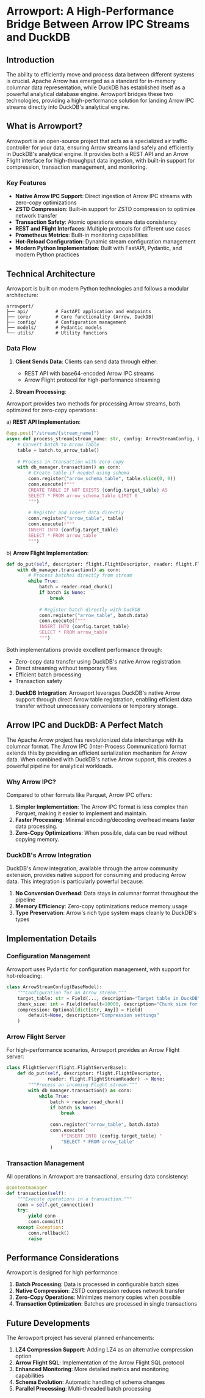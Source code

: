 # Arrowport: A High-Performance Bridge Between Arrow IPC Streams and DuckDB

## Introduction

The ability to efficiently move and process data between different systems is crucial. Apache Arrow has emerged as a standard for in-memory columnar data representation, while DuckDB has established itself as a powerful analytical database engine. Arrowport bridges these two technologies, providing a high-performance solution for landing Arrow IPC streams directly into DuckDB's analytical engine.

## What is Arrowport?

Arrowport is an open-source project that acts as a specialized air traffic controller for your data, ensuring Arrow streams land safely and efficiently in DuckDB's analytical engine. It provides both a REST API and an Arrow Flight interface for high-throughput data ingestion, with built-in support for compression, transaction management, and monitoring.

### Key Features

- **Native Arrow IPC Support**: Direct ingestion of Arrow IPC streams with zero-copy optimizations
- **ZSTD Compression**: Built-in support for ZSTD compression to optimize network transfer
- **Transaction Safety**: Atomic operations ensure data consistency
- **REST and Flight Interfaces**: Multiple protocols for different use cases
- **Prometheus Metrics**: Built-in monitoring capabilities
- **Hot-Reload Configuration**: Dynamic stream configuration management
- **Modern Python Implementation**: Built with FastAPI, Pydantic, and modern Python practices

## Technical Architecture

Arrowport is built on modern Python technologies and follows a modular architecture:

```
arrowport/
├── api/          # FastAPI application and endpoints
├── core/         # Core functionality (Arrow, DuckDB)
├── config/       # Configuration management
├── models/       # Pydantic models
└── utils/        # Utility functions
```

### Data Flow

1. **Client Sends Data**: Clients can send data through either:
   - REST API with base64-encoded Arrow IPC streams
   - Arrow Flight protocol for high-performance streaming

2. **Stream Processing**:

Arrowport provides two methods for processing Arrow streams, both optimized for zero-copy operations:

a) **REST API Implementation**:

```python
@app.post("/stream/{stream_name}")
async def process_stream(stream_name: str, config: ArrowStreamConfig, batch: ArrowBatch):
    # Convert batch to Arrow Table
    table = batch.to_arrow_table()
    
    # Process in transaction with zero-copy
    with db_manager.transaction() as conn:
        # Create table if needed using schema
        conn.register("arrow_schema_table", table.slice(0, 0))
        conn.execute(f"""
        CREATE TABLE IF NOT EXISTS {config.target_table} AS 
        SELECT * FROM arrow_schema_table LIMIT 0
        """)
        
        # Register and insert data directly
        conn.register("arrow_table", table)
        conn.execute(f"""
        INSERT INTO {config.target_table} 
        SELECT * FROM arrow_table
        """)
```

b) **Arrow Flight Implementation**:

```python
def do_put(self, descriptor: flight.FlightDescriptor, reader: flight.FlightStreamReader):
    with db_manager.transaction() as conn:
        # Process batches directly from stream
        while True:
            batch = reader.read_chunk()
            if batch is None:
                break
                
            # Register batch directly with DuckDB
            conn.register("arrow_table", batch.data)
            conn.execute(f"""
            INSERT INTO {config.target_table} 
            SELECT * FROM arrow_table
            """)
```

Both implementations provide excellent performance through:

- Zero-copy data transfer using DuckDB's native Arrow registration
- Direct streaming without temporary files
- Efficient batch processing
- Transaction safety

3. **DuckDB Integration**: Arrowport leverages DuckDB's native Arrow support through direct Arrow table registration, enabling efficient data transfer without unnecessary conversions or temporary storage.

## Arrow IPC and DuckDB: A Perfect Match

The Apache Arrow project has revolutionized data interchange with its columnar format. The Arrow IPC (Inter-Process Communication) format extends this by providing an efficient serialization mechanism for Arrow data. When combined with DuckDB's native Arrow support, this creates a powerful pipeline for analytical workloads.

### Why Arrow IPC?

Compared to other formats like Parquet, Arrow IPC offers:

1. **Simpler Implementation**: The Arrow IPC format is less complex than Parquet, making it easier to implement and maintain.
2. **Faster Processing**: Minimal encoding/decoding overhead means faster data processing.
3. **Zero-Copy Optimizations**: When possible, data can be read without copying memory.

### DuckDB's Arrow Integration

DuckDB's Arrow integration, available through the arrow community extension, provides native support for consuming and producing Arrow data. This integration is particularly powerful because:

1. **No Conversion Overhead**: Data stays in columnar format throughout the pipeline
2. **Memory Efficiency**: Zero-copy optimizations reduce memory usage
3. **Type Preservation**: Arrow's rich type system maps cleanly to DuckDB's types

## Implementation Details

### Configuration Management

Arrowport uses Pydantic for configuration management, with support for hot-reloading:

```python
class ArrowStreamConfig(BaseModel):
    """Configuration for an Arrow stream."""
    target_table: str = Field(..., description="Target table in DuckDB")
    chunk_size: int = Field(default=10000, description="Chunk size for processing")
    compression: Optional[dict[str, Any]] = Field(
        default=None, description="Compression settings"
    )
```

### Arrow Flight Server

For high-performance scenarios, Arrowport provides an Arrow Flight server:

```python
class FlightServer(flight.FlightServerBase):
    def do_put(self, descriptor: flight.FlightDescriptor, 
               reader: flight.FlightStreamReader) -> None:
        """Process an incoming Flight stream."""
        with db_manager.transaction() as conn:
            while True:
                batch = reader.read_chunk()
                if batch is None:
                    break
                    
                conn.register("arrow_table", batch.data)
                conn.execute(
                    f"INSERT INTO {config.target_table} "
                    "SELECT * FROM arrow_table"
                )
```

### Transaction Management

All operations in Arrowport are transactional, ensuring data consistency:

```python
@contextmanager
def transaction(self):
    """Execute operations in a transaction."""
    conn = self.get_connection()
    try:
        yield conn
        conn.commit()
    except Exception:
        conn.rollback()
        raise
```

## Performance Considerations

Arrowport is designed for high performance:

1. **Batch Processing**: Data is processed in configurable batch sizes
2. **Native Compression**: ZSTD compression reduces network transfer
3. **Zero-Copy Operations**: Minimizes memory copies when possible
4. **Transaction Optimization**: Batches are processed in single transactions

## Future Developments

The Arrowport project has several planned enhancements:

1. **LZ4 Compression Support**: Adding LZ4 as an alternative compression option
2. **Arrow Flight SQL**: Implementation of the Arrow Flight SQL protocol
3. **Enhanced Monitoring**: More detailed metrics and monitoring capabilities
4. **Schema Evolution**: Automatic handling of schema changes
5. **Parallel Processing**: Multi-threaded batch processing
